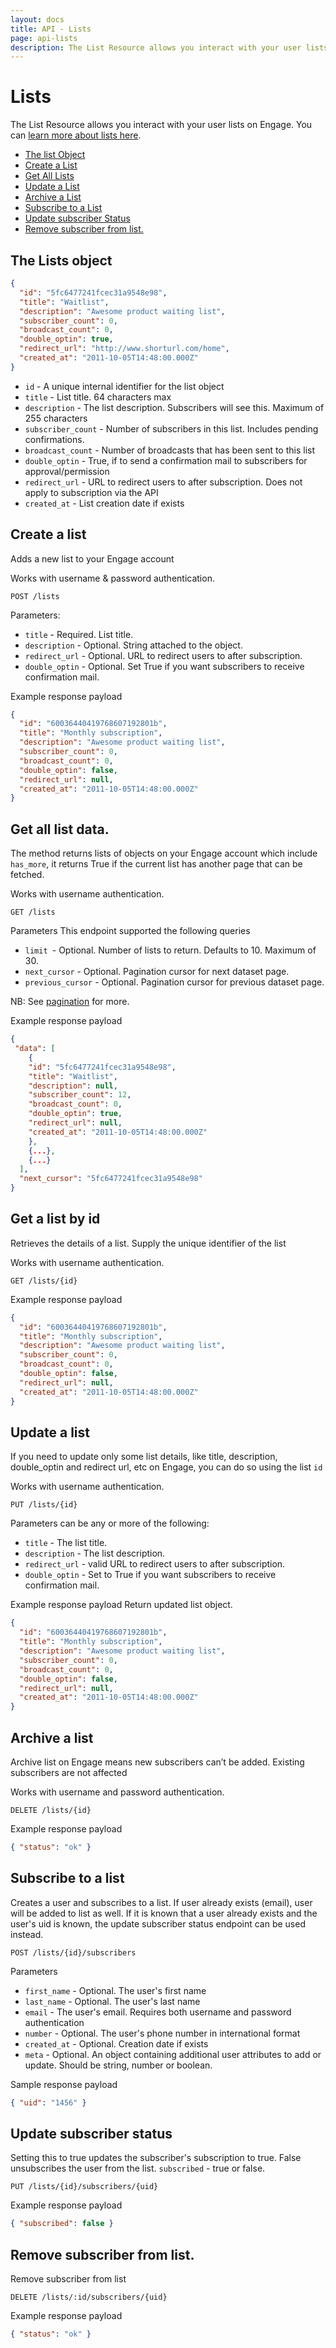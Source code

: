 ```yaml
---
layout: docs
title: API - Lists
page: api-lists
description: The List Resource allows you interact with your user lists on Engage.
---
```


# Lists

The List Resource allows you interact with your user lists on Engage. You can [learn more about lists here](/docs/guides/lists).

- [The list Object](#the-list-object)
- [Create a List](#create-a-list)
- [Get All Lists](#get-all-list-data)
- [Update a List](#update-a-list)
- [Archive a List](#archive-a-list)
- [Subscribe to a List](#subscribe-to-a-list)
- [Update subscriber Status](#update-subscriber-status)
- [Remove subscriber from list.](#remove-subscriber-from-list)

## The Lists object

```json
{
  "id": "5fc6477241fcec31a9548e98",
  "title": "Waitlist",
  "description": "Awesome product waiting list",
  "subscriber_count": 0,
  "broadcast_count": 0,
  "double_optin": true,
  "redirect_url": "http://www.shorturl.com/home",
  "created_at": "2011-10-05T14:48:00.000Z"
}
```

- `id` - A unique internal identifier for the list object
- `title` - List title. 64 characters max
- `description` - The list description. Subscribers will see this. Maximum of 255 characters
- `subscriber_count` - Number of subscribers in this list. Includes pending confirmations.
- `broadcast_count` - Number of broadcasts that has been sent to this list
- `double_optin` - True, if to send a confirmation mail to subscribers for approval/permission
- `redirect_url` - URL to redirect users to after subscription. Does not apply to subscription via the API
- `created_at` - List creation date if exists

## Create a list

Adds a new list to your Engage account

Works with username & password authentication.

```
POST /lists
```

Parameters:

- `title` - Required. List title.
- `description` - Optional. String attached to the object.
- `redirect_url` - Optional. URL to redirect users to after subscription.
- `double_optin` - Optional. Set True if you want subscribers to receive confirmation mail.

Example response payload

```json
{
  "id": "60036440419768607192801b",
  "title": "Monthly subscription",
  "description": "Awesome product waiting list",
  "subscriber_count": 0,
  "broadcast_count": 0,
  "double_optin": false,
  "redirect_url": null,
  "created_at": "2011-10-05T14:48:00.000Z"
}
```

## Get all list data.

The method returns lists of objects on your Engage account which include `has_more`, it returns True if the current list has another page that can be fetched.

Works with username authentication.

```
GET /lists
```

Parameters
This endpoint supported the following queries

- `limit `- Optional. Number of lists to return. Defaults to 10. Maximum of 30.
- `next_cursor` - Optional. Pagination cursor for next dataset page.
- `previous_cursor` - Optional. Pagination cursor for previous dataset page.

NB: See [pagination](/docs/api/#pagination) for more.

Example response payload

```json
{
 "data": [
    {
    "id": "5fc6477241fcec31a9548e98",
    "title": "Waitlist",
    "description": null,
    "subscriber_count": 12,
    "broadcast_count": 0,
    "double_optin": true,
    "redirect_url": null,
    "created_at": "2011-10-05T14:48:00.000Z"
    },
    {...},
    {...}
  ],
  "next_cursor": "5fc6477241fcec31a9548e98"
}
```

## Get a list by id

Retrieves the details of a list. Supply the unique identifier of the list

Works with username authentication.

```
GET /lists/{id}
```

Example response payload

```json
{
  "id": "60036440419768607192801b",
  "title": "Monthly subscription",
  "description": "Awesome product waiting list",
  "subscriber_count": 0,
  "broadcast_count": 0,
  "double_optin": false,
  "redirect_url": null,
  "created_at": "2011-10-05T14:48:00.000Z"
}
```

## Update a list

If you need to update only some list details, like title, description, double_optin and redirect url, etc on Engage, you can do so using the list `id`

Works with username authentication.

```
PUT /lists/{id}
```

Parameters can be any or more of the following:

- `title` - The list title.
- `description` - The list description.
- `redirect_url` - valid URL to redirect users to after subscription.
- `double_optin` - Set to True if you want subscribers to receive confirmation mail.

Example response payload
Return updated list object.

```json
{
  "id": "60036440419768607192801b",
  "title": "Monthly subscription",
  "description": "Awesome product waiting list",
  "subscriber_count": 0,
  "broadcast_count": 0,
  "double_optin": false,
  "redirect_url": null,
  "created_at": "2011-10-05T14:48:00.000Z"
}
```

## Archive a list

Archive list on Engage means new subscribers can’t be added. Existing subscribers are not affected

Works with username and password authentication.

```
DELETE /lists/{id}
```

Example response payload

```json
{ "status": "ok" }
```

## Subscribe to a list

Creates a user and subscribes to a list. If user already exists (email), user will be added to list as well. If it is known that a user already exists and the user's uid is known, the update subscriber status endpoint can be used instead.

```
POST /lists/{id}/subscribers
```

Parameters

- `first_name` - Optional. The user's first name
- `last_name` - Optional. The user's last name
- `email` - The user's email. Requires both username and password authentication
- `number` - Optional. The user's phone number in international format
- `created_at` - Optional. Creation date if exists
- `meta` - Optional. An object containing additional user attributes to add or update. Should be string, number or boolean.

Sample response payload

```json
{ "uid": "1456" }
```

## Update subscriber status

Setting this to true updates the subscriber's subscription to true. False unsubscribes the user from the list. `subscribed` - true or false.

```
PUT /lists/{id}/subscribers/{uid}
```

Example response payload

```json
{ "subscribed": false }
```

## Remove subscriber from list.

Remove subscriber from list

```
DELETE /lists/:id/subscribers/{uid}
```

Example response payload

```json
{ "status": "ok" }
```
